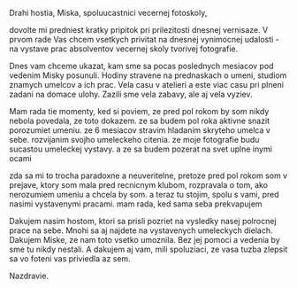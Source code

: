 Drahi hostia, Miska, spoluucastnici vecernej fotoskoly, 

dovolte mi predniest kratky pripitok pri prilezitosti dnesnej vernisaze.
V prvom rade Vas chcem vsetkych privitat na dnesnej vynimocnej udalosti - na vystave prac absolventov vecernej skoly tvorivej fotografie.

Dnes vam chceme ukazat, kam sme sa pocas poslednych mesiacov pod vedenim Misky posunuli.
Hodiny stravene na prednaskach o umeni, studiom znamych umelcov a ich prac. 
Vela casu v atelieri a este viac casu pri plneni zadani na domace ulohy. Zazili sme vela zabavy, ale aj vela vyziev. 

Mam rada tie momenty, ked si poviem, ze pred pol rokom by som nikdy nebola povedala, ze toto dokazem.
ze sa budem pol roka aktivne snazit porozumiet umeniu.
ze 6 mesiacov stravim hladanim skryteho umelca v sebe. rozvijanim svojho umeleckeho citenia.
ze moje fotografie budu sucastou umeleckej vystavy.
a ze sa budem pozerat na svet uplne inymi ocami

zda sa mi to trocha paradoxne a neuveritelne, pretoze pred pol rokom som v prejave, ktory som mala pred recnicnym klubom, rozpravala o tom, ako nerozumiem umeniu a chcela by som. 
a teraz tu stojim, spolu s vami, pred nasimi vystavenymi pracami. mam rada, ked sama seba prekvapujem

Dakujem nasim hostom, ktori sa prisli pozriet na vysledky nasej polrocnej prace na sebe. Mnohi sa aj najdete na vystavenych umeleckych dielach.
Dakujem Miske, ze nam toto vsetko umoznila. Bez jej pomoci a vedenia by sme tu nikdy nestali.
A dakujem aj vam, mili spoluziaci, ze vasa tuzba zlepsit sa vo foteni vas priviedla az sem.

Nazdravie.